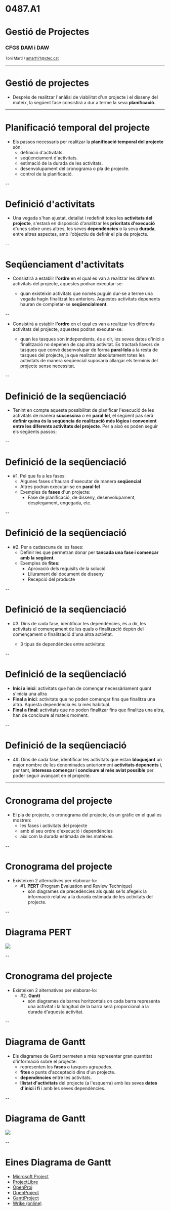 <!-- .slide: class="intro" -->
# 0487.A1
# Gestió de Projectes
### CFGS DAM i DAW
<small>Toni Martí / <amart171@xtec.cat></small>

---

# Gestió de projectes

- Després de realitzar l'anàlisi de viabilitat d'un projecte i el disseny del mateix, la següent fase consistirà a dur a terme
la seva **planificació**.

---

# Planificació temporal del projecte

- Els passos necessaris per realitzar la **planificació temporal del projecte** són:
    * definició d'activitats.
    * seqüenciament d'activitats.
    * estimació de la durada de les activitats.
    * desenvolupament del cronograma o pla de projecte.
    * control de la planificació.

--

# Definició d'activitats

- Una vegada s'han ajustat, detallat i redefinit totes les **activitats del projecte**, s'estarà en disposició d'analitzar
les **prioritats d'execució** d'unes sobre unes altres, les seves **dependències** o la seva **durada**, entre altres aspectes, amb
l'objectiu de definir el pla de projecte.

--

# Seqüenciament d'activitats

- Consistirà a establir **l'ordre** en el qual es van a realitzar les diferents activitats del projecte, aquestes podran executar-se:

    - quan existeixin activitats que només puguin dur-se a terme una vegada hagin finalitzat les anteriors. Aquestes activitats depenents hauran de completar-se **seqüencialment**.

--

- Consistirà a establir **l'ordre** en el qual es van a realitzar les diferents activitats del projecte, aquestes podran executar-se:

    - quan les tasques són independents, és a dir, les seves dates d'inici o finalització no depenen de cap altra activitat. Es tractarà llavors de tasques que convé desenvolupar de forma **paral·lela** a la resta de tasques del projecte, ja que realitzar absolutament totes les activitats de manera seqüencial suposaria allargar els terminis del projecte sense necessitat.

--

# Definició de la seqüenciació

- Tenint en compte aquesta possibilitat de planificar l'execució de les activitats de manera **successiva** o en **paral·lel**,
el següent pas serà **definir quina és la seqüència de realització més lògica i convenient entre les diferents activitats del projecte**. Per a això es poden seguir els següents passos:

--

# Definició de la seqüenciació

- #1. Pel que fa a les fases:
    - Algunes fases s'hauran d'executar de manera **seqüencial**
    - Altres podran executar-se en **paral·lel**
    - Exemples de **fases** d'un projecte:
        - Fase de planificació, de disseny, desenvolupament,
desplegament, engegada, etc.

--

# Definició de la seqüenciació

- #2. Per a cadascuna de les fases:
    - Definir les que permetran donar per **tancada una fase i començar amb la següent**.
    - Exemples de **fites**:
        - Aprovació dels requisits de la solució
        - Lliurament del document de disseny
        - Recepció del producte

--

# Definició de la seqüenciació

- #3. Dins de cada fase, identificar les dependències, és a dir, les activitats el començament de les quals o finalització depèn del començament o finalització d'una altra activitat.

    - 3 tipus de dependències entre activitats:

--

# Definició de la seqüenciació

- **Inici a inici**: activitats que han de començar necessàriament quant s'inicia una altra
- **Final a inici**: activitats que no poden començar fins que finalitza una altra. Aquesta dependència és la més habitual.
- **Final a final**: activitats que no poden finalitzar fins que finalitza una altra, han de concloure al mateix moment.

--

# Definició de la seqüenciació

- 4#. Dins de cada fase, identificar les activitats que estan **bloquejant** un major nombre de les denominades anteriorment **activitats depenents** i, per tant, **interessa començar i concloure al més aviat possible** per poder seguir avançant en el projecte.

---

# Cronograma del projecte

- El pla de projecte, o cronograma del projecte, és un gràfic en el qual es mostren:
    - les fases i activitats del projecte
    - amb el seu ordre d'execució i dependències
    - així com la durada estimada de les mateixes.

--

# Cronograma del projecte

- Existeixen 2 alternatives per elaborar-lo:
    - #1. **PERT** (Program Evaluation and Review Technique)
        - són diagrames de precedències als quals se'ls afegeix la informació relativa a la durada estimada de les activitats del projecte.

--

# Diagrama PERT

<img src="img/pert01.png">

--

# Cronograma del projecte

- Existeixen 2 alternatives per elaborar-lo:
    - #2. **Gantt**
        - són diagrames de barres horitzontals on cada barra representa una activitat i la longitud de la barra serà proporcional a la durada d'aquesta activitat.

--

# Diagrama de Gantt

- Els diagrames de Gantt permeten a més representar gran quantitat d'informació sobre el projecte:
    - representen les **fases** o tasques agrupades.
    - **fites** o punts d'acceptació dins d'un projecte.
    - **dependències** entre les activitats.
    - **llistat d'activitats** del projecte (a l'esquerra) amb les seves **dates d'inici i fi** i amb les seves dependències.

--

# Diagrama de Gantt

<img src="img/gantt01.png">

--

# Eines Diagrama de Gantt

- [Microsoft Project](https://products.office.com/es-es/project/project-and-portfolio-management-software)
- [ProjectLibre](https://www.projectlibre.com/)
- [OpenProj](https://sourceforge.net/projects/openproj/)
- [OpenProject](https://www.openproject.org/)
- [GanttProject](http://www.ganttproject.biz/)
- [Wrike (online)](https://www.wrike.com)
